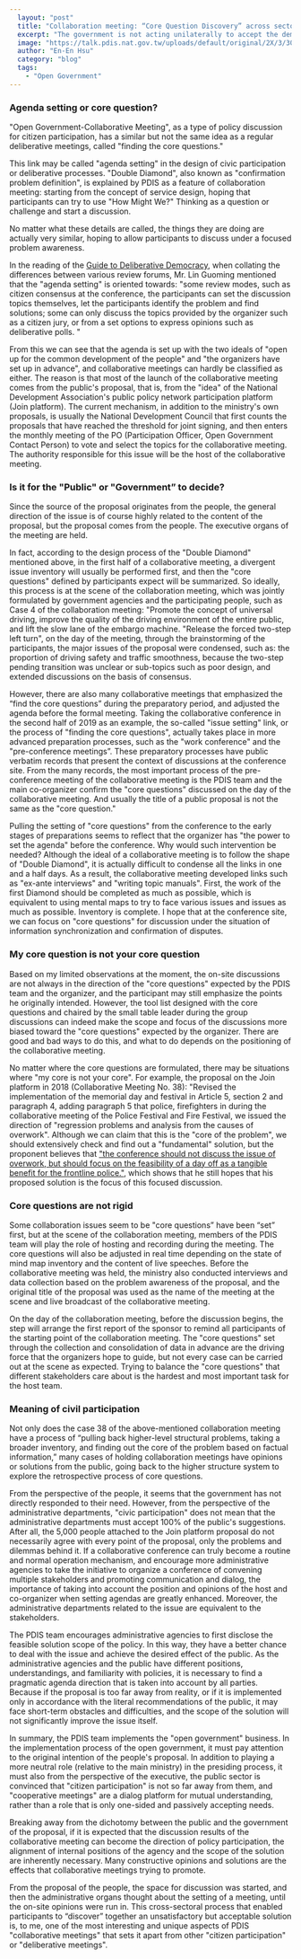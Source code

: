 ```yaml
---
  layout: "post"
  title: "Collaboration meeting: “Core Question Discovery” across sectors"
  excerpt: "The government is not acting unilaterally to accept the demand for proposals, so collaborative meetings have a unique “core question discovery” process."
  image: "https://talk.pdis.nat.gov.tw/uploads/default/original/2X/3/30f0a1f9648d12115f8519f870fb84b9489642cb.jpeg"
  author: "En-En Hsu"
  category: "blog"
  tags: 
    - "Open Government"
---
```


### Agenda setting or core question?

"Open Government-Collaborative Meeting", as a type of policy discussion for citizen participation, has a similar but not the same idea as a regular deliberative meetings, called "finding the core questions."

This link may be called "agenda setting" in the design of civic participation or deliberative processes. "Double Diamond", also known as "confirmation problem definition", is explained by PDIS as a feature of collaboration meeting: starting from the concept of service design, hoping that participants can try to use "How Might We?" Thinking as a question or challenge and start a discussion.

No matter what these details are called, the things they are doing are actually very similar, hoping to allow participants to discuss under a focused problem awareness.

In the reading of the [Guide to Deliberative Democracy](https://www.facebook.com/notes/%E6%9E%97%E5%9C%8B%E6%98%8E/%E5%A4%9A%E5%85%83%E5%AF%A9%E8%AD%B0%E8%88%87%E5%85%AC%E6%B0%91%E7%A4%BE%E6%9C%83%E5%AF%A9%E8%AD%B0%E6%B0%91%E4%B8%BB%E6%8C%87%E5%8D%97%E5%B0%8E%E8%AE%80-%E6%9E%97%E5%9C%8B%E6%98%8E/442060615817584/), when collating the differences between various review forums, Mr. Lin Guoming mentioned that the "agenda setting" is oriented towards: "some review modes, such as citizen consensus at the conference, the participants can set the discussion topics themselves, let the participants identify the problem and find solutions; some can only discuss the topics provided by the organizer such as a citizen jury, or from a set options to express opinions such as deliberative polls. "

From this we can see that the agenda is set up with the two ideals of "open up for the common development of the people" and "the organizers have set up in advance", and collaborative meetings can hardly be classified as either. The reason is that most of the launch of the collaborative meeting comes from the public's proposal, that is, from the "idea" of the National Development Association's public policy network participation platform (Join platform). The current mechanism, in addition to the ministry's own proposals, is usually the National Development Council that first counts the proposals that have reached the threshold for joint signing, and then enters the monthly meeting of the PO (Participation Officer, Open Government Contact Person) to vote and select the topics for the collaborative meeting. The authority responsible for this issue will be the host of the collaborative meeting.

### Is it for the "Public" or "Government” to decide?

Since the source of the proposal originates from the people, the general direction of the issue is of course highly related to the content of the proposal, but the proposal comes from the people. The executive organs of the meeting are held.

In fact, according to the design process of the "Double Diamond" mentioned above, in the first half of a collaborative meeting, a divergent issue inventory will usually be performed first, and then the "core questions" defined by participants expect will be summarized. So ideally, this process is at the scene of the collaboration meeting, which was jointly formulated by government agencies and the participating people, such as Case 4 of the collaboration meeting: "Promote the concept of universal driving, improve the quality of the driving environment of the entire public, and lift the slow lane of the embargo machine. "Release the forced two-step left turn", on the day of the meeting, through the brainstorming of the participants, the major issues of the proposal were condensed, such as: the proportion of driving safety and traffic smoothness, because the two-step pending transition was unclear or sub-topics such as poor design, and extended discussions on the basis of consensus.

However, there are also many collaborative meetings that emphasized the “find the core questions” during the preparatory period, and adjusted the agenda before the formal meeting. Taking the collaborative conference in the second half of 2019 as an example, the so-called "issue setting" link, or the process of "finding the core questions", actually takes place in more advanced preparation processes, such as the "work conference" and the "pre-conference meetings”. These preparatory processes have public verbatim records that present the context of discussions at the conference site. From the many records, the most important process of the pre-conference meeting of the collaborative meeting is the PDIS team and the main co-organizer confirm the "core questions" discussed on the day of the collaborative meeting. And usually the title of a public proposal is not the same as the "core question."

Pulling the setting of "core questions" from the conference to the early stages of preparations seems to reflect that the organizer has "the power to set the agenda" before the conference. Why would such intervention be needed? Although the ideal of a collaborative meeting is to follow the shape of "Double Diamond", it is actually difficult to condense all the links in one and a half days. As a result, the collaborative meeting developed links such as "ex-ante interviews" and "writing topic manuals". First, the work of the first Diamond should be completed as much as possible, which is equivalent to using mental maps to try to face various issues and issues as much as possible. Inventory is complete. I hope that at the conference site, we can focus on "core questions" for discussion under the situation of information synchronization and confirmation of disputes.

### My core question is not your core question

Based on my limited observations at the moment, the on-site discussions are not always in the direction of the "core questions" expected by the PDIS team and the organizer, and the participant may still emphasize the points he originally intended. However, the tool list designed with the core questions and chaired by the small table leader during the group discussions can indeed make the scope and focus of the discussions more biased toward the "core questions" expected by the organizer. There are good and bad ways to do this, and what to do depends on the positioning of the collaborative meeting.

No matter where the core questions are formulated, there may be situations where "my core is not your core". For example, the proposal on the Join platform in 2018 (Collaborative Meeting No. 38): "Revised the implementation of the memorial day and festival in Article 5, section 2 and paragraph 4, adding paragraph 5 that police, firefighters in during the collaborative meeting of the Police Festival and Fire Festival, we issued the direction of "regression problems and analysis from the causes of overwork". Although we can claim that this is the "core of the problem", we should extensively check and find out a "fundamental" solution, but the proponent believes that ["the conference should not discuss the issue of overwork, but should focus on the feasibility of a day off as a tangible benefit for the frontline police."](https://pdis.nat.gov.tw/zh-TW/blog/%E8%AD%A6%E6%B6%88%E4%BC%91%E5%81%87%E5%8F%AF%E8%A1%8C%E5%97%8E-%E5%8D%94%E4%BD%9C%E6%9C%83%E8%AD%B0%E7%99%BC%E6%83%B3%E7%9B%B8%E9%97%9C%E9%85%8D%E5%A5%97/), which shows that he still hopes that his proposed solution is the focus of this focused discussion.

### Core questions are not rigid

Some collaboration issues seem to be "core questions” have been “set” first, but at the scene of the collaboration meeting, members of the PDIS team will play the role of hosting and recording during the meeting. The core questions will also be adjusted in real time depending on the state of mind map inventory and the content of live speeches. Before the collaborative meeting was held, the ministry also conducted interviews and data collection based on the problem awareness of the proposal, and the original title of the proposal was used as the name of the meeting at the scene and live broadcast of the collaborative meeting.

On the day of the collaboration meeting, before the discussion begins, the step will arrange the first report of the sponsor to remind all participants of the starting point of the collaboration meeting. The "core questions" set through the collection and consolidation of data in advance are the driving force that the organizers hope to guide, but not every case can be carried out at the scene as expected. Trying to balance the "core questions" that different stakeholders care about is the hardest and most important task for the host team.

### Meaning of civil participation

Not only does the case 38 of the above-mentioned collaboration meeting have a process of “pulling back higher-level structural problems, taking a broader inventory, and finding out the core of the problem based on factual information,” many cases of holding collaboration meetings have opinions or solutions from the public, going back to the higher structure system to explore the retrospective process of core questions.

From the perspective of the people, it seems that the government has not directly responded to their need. However, from the perspective of the administrative departments, "civic participation" does not mean that the administrative departments must accept 100% of the public's suggestions. After all, the 5,000 people attached to the Join platform proposal do not necessarily agree with every point of the proposal, only the problems and dilemmas behind it. If a collaborative conference can truly become a routine and normal operation mechanism, and encourage more administrative agencies to take the initiative to organize a conference of convening multiple stakeholders and promoting communication and dialog, the importance of taking into account the position and opinions of the host and co-organizer when setting agendas are greatly enhanced. Moreover, the administrative departments related to the issue are equivalent to the stakeholders.

The PDIS team encourages administrative agencies to first disclose the feasible solution scope of the policy. In this way, they have a better chance to deal with the issue and achieve the desired effect of the public. As the administrative agencies and the public have different positions, understandings, and familiarity with policies, it is necessary to find a pragmatic agenda direction that is taken into account by all parties. Because if the proposal is too far away from reality, or if it is implemented only in accordance with the literal recommendations of the public, it may face short-term obstacles and difficulties, and the scope of the solution will not significantly improve the issue itself.

In summary, the PDIS team implements the "open government" business. In the implementation process of the open government, it must pay attention to the original intention of the people's proposal. In addition to playing a more neutral role (relative to the main ministry) in the presiding process, it must also from the perspective of the executive, the public sector is convinced that "citizen participation" is not so far away from them, and "cooperative meetings" are a dialog platform for mutual understanding, rather than a role that is only one-sided and passively accepting needs.

Breaking away from the dichotomy between the public and the government of the proposal, if it is expected that the discussion results of the collaborative meeting can become the direction of policy participation, the alignment of internal positions of the agency and the scope of the solution are inherently necessary. Many constructive opinions and solutions are the effects that collaborative meetings trying to promote.

From the proposal of the people, the space for discussion was started, and then the administrative organs thought about the setting of a meeting, until the on-site opinions were run in. This cross-sectoral process that enabled participants to “discover” together an unsatisfactory but acceptable solution is, to me, one of the most interesting and unique aspects of PDIS "collaborative meetings" that sets it apart from other "citizen participation" or "deliberative meetings".
